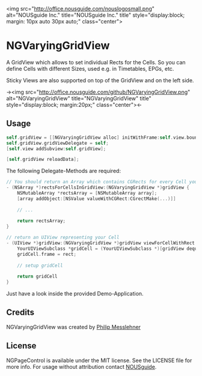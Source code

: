 <img src="http://office.nousguide.com/nouslogosmall.png" alt="NOUSguide Inc." title="NOUSguide Inc." title" style="display:block; margin: 10px auto 30px auto;" class="center">

# NGVaryingGridView

A GridView which allows to set individual Rects for the Cells. So you can define Cells with different Sizes, used e.g. in Timetables, EPGs, etc.

Sticky Views are also supported on top of the GridView and on the left side.

-><img src="http://office.nousguide.com/github/NGVaryingGridView.png" alt="NGVaryingGridView" title="NGVaryingGridView" title" style="display:block; margin:20px;" class="center"><-



## Usage

``` objective-c
self.gridView = [[NGVaryingGridView alloc] initWithFrame:self.view.bounds];
self.gridView.gridViewDelegate = self;
[self.view addSubview:self.gridView];

[self.gridView reloadData];
```

The following Delegate-Methods are required:

``` objective-c
// You should return an Array which contains CGRects for every Cell you want to display inside the GridView
- (NSArray *)rectsForCellsInGridView:(NGVaryingGridView *)gridView {
	NSMutableArray *rectsArray = [NSMutableArray array];
	[array addObject:[NSValue valueWithCGRect:CGrectMake(...)]]
	
	// ...
	
	return rectsArray;
}

// return an UIView representing your Cell
- (UIView *)gridView:(NGVaryingGridView *)gridView viewForCellWithRect:(CGRect)rect index:(NSUInteger)index {
	YourUIViewSubclass *gridCell = (YourUIViewSubclass *)[gridView dequeueReusableCell] ? : [[YourUIViewSubclass alloc] initWithFrame:rect];
	gridCell.frame = rect;
	
	// setup gridCell
	
	return gridCell
}
```

Just have a look inside the provided Demo-Application.

## Credits

NGVaryingGridView was created by [Philip Messlehner](https://github.com/messi/)

## License

NGPageControl is available under the MIT license. See the LICENSE file for more info.
For usage without attribution contact [NOUSguide](mailto:info@nousguide.com).